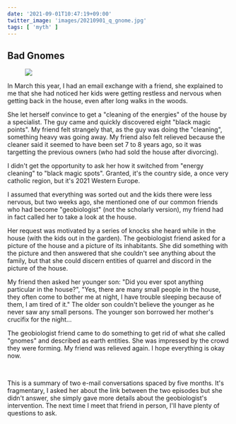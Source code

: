 ```yaml
---
date: '2021-09-01T10:47:19+09:00'
twitter_image: 'images/20210901_q_gnome.jpg'
tags: [ 'myth' ]
---
```


## Bad Gnomes

<figure class="right largest">
<a href="https://www.artstation.com/artwork/52W4w"><img src="images/20210901_gnome.jpg" loading="lazy" /></a>
<figcaption>
</figcaption>
</figure>

In March this year, I had an email exchange with a friend, she explained to me that she had noticed her kids were getting restless and nervous when getting back in the house, even after long walks in the woods.

She let herself convince to get a "cleaning of the energies" of the house by a specialist. The guy came and quickly discovered eight "black magic points". My friend felt strangely that, as the guy was doing the "cleaning", something heavy was going away. My friend also felt relieved because the cleaner said it seemed to have been set 7 to 8 years ago, so it was targetting the previous owners (who had sold the house after divorcing).

I didn't get the opportunity to ask her how it switched from "energy cleaning" to "black magic spots". Granted, it's the country side, a once very catholic region, but it's 2021 Western Europe.

I assumed that everything was sorted out and the kids there were less nervous, but two weeks ago, she mentioned one of our common friends who had become "geobiologist" (not the scholarly version), my friend had in fact called her to take a look at the house.

Her request was motivated by a series of knocks she heard while in the house (with the kids out in the garden). The geobiologist friend asked for a picture of the house and a picture of its inhabitants. She did something with the picture and then answered that she couldn't see anything about the family, but that she could discern entities of quarrel and discord in the picture of the house.

My friend then asked her younger son: "Did you ever spot anything particular in the house?", "Yes, there are many small people in the house, they often come to bother me at night, I have trouble sleeping because of them, I am tired of it." The older son couldn't believe the younger as he never saw any small persons. The younger son borrowed her mother's crucifix for the night...

The geobiologist friend came to do something to get rid of what she called "gnomes" and described as earth entities. She was impressed by the crowd they were forming. My friend was relieved again. I hope everything is okay now.

&nbsp;

This is a summary of two e-mail conversations spaced by five months. It's fragmentary, I asked her about the link between the two episodes but she didn't answer, she simply gave more details about the geobiologist's intervention. The next time I meet that friend in person, I'll have plenty of questions to ask.

